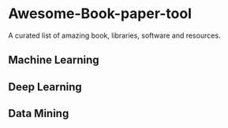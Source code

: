 # Awesome-Book-paper-tool
A curated list of amazing book, libraries, software and resources.

## Machine Learning

## Deep Learning

## Data Mining

